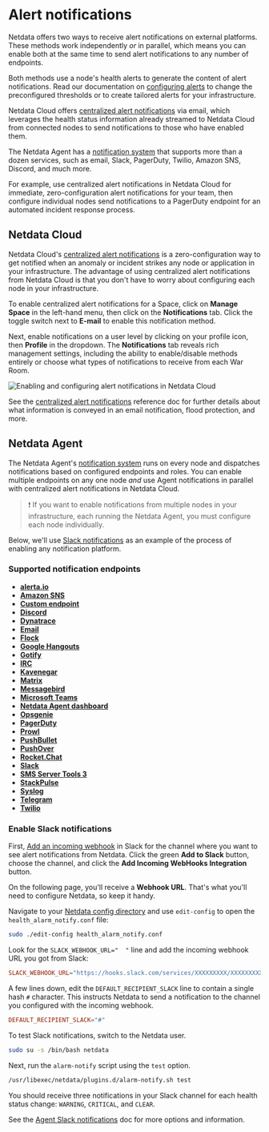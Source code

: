 <!--
title: "Alert notifications"
description: "Send Netdata alarms from a centralized place with Netdata Cloud, or configure nodes individually, to enable incident response and faster resolution."
custom_edit_url: "https://github.com/netdata/netdata/edit/master/docs/monitor/enable-notifications.md"
sidebar_label: "Notify"
learn_status: "Published"
learn_rel_path: "Integrations/Notify"
-->

# Alert notifications

Netdata offers two ways to receive alert notifications on external platforms. These methods work independently _or_ in
parallel, which means you can enable both at the same time to send alert notifications to any number of endpoints.

Both methods use a node's health alerts to generate the content of alert notifications. Read our documentation on [configuring alerts](https://github.com/netdata/netdata/blob/master/health/REFERENCE.md) to change the preconfigured thresholds or to create tailored alerts for your
infrastructure.

Netdata Cloud offers [centralized alert notifications](#netdata-cloud) via email, which leverages the health status
information already streamed to Netdata Cloud from connected nodes to send notifications to those who have enabled them.

The Netdata Agent has a [notification system](#netdata-agent) that supports more than a dozen services, such as email,
Slack, PagerDuty, Twilio, Amazon SNS, Discord, and much more.

For example, use centralized alert notifications in Netdata Cloud for immediate, zero-configuration alert notifications
for your team, then configure individual nodes send notifications to a PagerDuty endpoint for an automated incident
response process.

## Netdata Cloud

Netdata Cloud's [centralized alert
notifications](https://github.com/netdata/netdata/blob/master/docs/cloud/alerts-notifications/notifications.md) is a zero-configuration way to
get notified when an anomaly or incident strikes any node or application in your infrastructure. The advantage of using
centralized alert notifications from Netdata Cloud is that you don't have to worry about configuring each node in your
infrastructure.

To enable centralized alert notifications for a Space, click on **Manage Space** in the left-hand menu, then click on
the **Notifications** tab. Click the toggle switch next to **E-mail** to enable this notification method.

Next, enable notifications on a user level by clicking on your profile icon, then **Profile** in the dropdown. The
**Notifications** tab reveals rich management settings, including the ability to enable/disable methods entirely or
choose what types of notifications to receive from each War Room.

![Enabling and configuring alert notifications in Netdata
Cloud](https://user-images.githubusercontent.com/1153921/101936280-93c50900-3b9d-11eb-9ba0-d6927fa872b7.gif)

See the [centralized alert notifications](https://github.com/netdata/netdata/blob/master/docs/cloud/alerts-notifications/notifications.md)
reference doc for further details about what information is conveyed in an email notification, flood protection, and
more.

## Netdata Agent

The Netdata Agent's [notification system](https://github.com/netdata/netdata/blob/master/health/notifications/README.md) runs on every node and dispatches
notifications based on configured endpoints and roles. You can enable multiple endpoints on any one node _and_ use Agent
notifications in parallel with centralized alert notifications in Netdata Cloud.

> ❗ If you want to enable notifications from multiple nodes in your infrastructure, each running the Netdata Agent, you
> must configure each node individually.

Below, we'll use [Slack notifications](#enable-slack-notifications) as an example of the process of enabling any
notification platform.

### Supported notification endpoints

-   [**alerta.io**](https://github.com/netdata/netdata/blob/master/health/notifications/alerta/README.md)
-   [**Amazon SNS**](https://github.com/netdata/netdata/blob/master/health/notifications/awssns/README.md)
-   [**Custom endpoint**](https://github.com/netdata/netdata/blob/master/health/notifications/custom/README.md)
-   [**Discord**](https://github.com/netdata/netdata/blob/master/health/notifications/discord/README.md)
-   [**Dynatrace**](https://github.com/netdata/netdata/blob/master/health/notifications/dynatrace/README.md)
-   [**Email**](https://github.com/netdata/netdata/blob/master/health/notifications/email/README.md)
-   [**Flock**](https://github.com/netdata/netdata/blob/master/health/notifications/flock/README.md)
-   [**Google Hangouts**](https://github.com/netdata/netdata/blob/master/health/notifications/hangouts/README.md)
-   [**Gotify**](https://github.com/netdata/netdata/blob/master/health/notifications/gotify/README.md)
-   [**IRC**](https://github.com/netdata/netdata/blob/master/health/notifications/irc/README.md)
-   [**Kavenegar**](https://github.com/netdata/netdata/blob/master/health/notifications/kavenegar/README.md)
-   [**Matrix**](https://github.com/netdata/netdata/blob/master/health/notifications/matrix/README.md)
-   [**Messagebird**](https://github.com/netdata/netdata/blob/master/health/notifications/messagebird/README.md)
-   [**Microsoft Teams**](https://github.com/netdata/netdata/blob/master/health/notifications/msteams/README.md)
-   [**Netdata Agent dashboard**](https://github.com/netdata/netdata/blob/master/health/notifications/web/README.md)
-   [**Opsgenie**](https://github.com/netdata/netdata/blob/master/health/notifications/opsgenie/README.md)
-   [**PagerDuty**](https://github.com/netdata/netdata/blob/master/health/notifications/pagerduty/README.md)
-   [**Prowl**](https://github.com/netdata/netdata/blob/master/health/notifications/prowl/README.md)
-   [**PushBullet**](https://github.com/netdata/netdata/blob/master/health/notifications/pushbullet/README.md)
-   [**PushOver**](https://github.com/netdata/netdata/blob/master/health/notifications/pushover/README.md)
-   [**Rocket.Chat**](https://github.com/netdata/netdata/blob/master/health/notifications/rocketchat/README.md)
-   [**Slack**](https://github.com/netdata/netdata/blob/master/health/notifications/slack/README.md)
-   [**SMS Server Tools 3**](https://github.com/netdata/netdata/blob/master/health/notifications/smstools3/README.md)
-   [**StackPulse**](https://github.com/netdata/netdata/blob/master/health/notifications/stackpulse/README.md)
-   [**Syslog**](https://github.com/netdata/netdata/blob/master/health/notifications/syslog/README.md)
-   [**Telegram**](https://github.com/netdata/netdata/blob/master/health/notifications/telegram/README.md)
-   [**Twilio**](https://github.com/netdata/netdata/blob/master/health/notifications/twilio/README.md)

### Enable Slack notifications

First, [Add an incoming webhook](https://slack.com/apps/A0F7XDUAZ-incoming-webhooks) in Slack for the channel where you
want to see alert notifications from Netdata. Click the green **Add to Slack** button, choose the channel, and click the
**Add Incoming WebHooks Integration** button.

On the following page, you'll receive a **Webhook URL**. That's what you'll need to configure Netdata, so keep it handy.

Navigate to your [Netdata config directory](https://github.com/netdata/netdata/blob/master/docs/configure/nodes.md#the-netdata-config-directory) and use `edit-config` to
open the `health_alarm_notify.conf` file:

```bash
sudo ./edit-config health_alarm_notify.conf
```

Look for the `SLACK_WEBHOOK_URL="  "` line and add the incoming webhook URL you got from Slack:

```conf
SLACK_WEBHOOK_URL="https://hooks.slack.com/services/XXXXXXXXX/XXXXXXXXX/XXXXXXXXXXXX"
```

A few lines down, edit the `DEFAULT_RECIPIENT_SLACK` line to contain a single hash `#` character. This instructs Netdata
to send a notification to the channel you configured with the incoming webhook.

```conf
DEFAULT_RECIPIENT_SLACK="#"
```

To test Slack notifications, switch to the Netdata user.

```bash
sudo su -s /bin/bash netdata
```

Next, run the `alarm-notify` script using the `test` option.

```bash
/usr/libexec/netdata/plugins.d/alarm-notify.sh test
```

You should receive three notifications in your Slack channel for each health status change: `WARNING`, `CRITICAL`, and
`CLEAR`.

See the [Agent Slack notifications](https://github.com/netdata/netdata/blob/master/health/notifications/slack/README.md) doc for more options and information.

